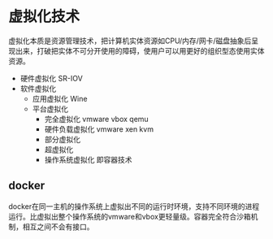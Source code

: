 # 虚拟化技术
虚拟化本质是资源管理技术，把计算机实体资源如CPU/内存/网卡/磁盘抽象后呈现出来，打破把实体不可分开使用的障碍，使用户可以用更好的组织型态使用实体资源。
+ 硬件虚拟化 SR-IOV
+ 软件虚拟化
    + 应用虚拟化 Wine
    + 平台虚拟化
        + 完全虚拟化 vmware vbox qemu
        + 硬件负载虚拟化 vmware xen kvm
        + 部分虚拟化
        + 超虚拟化
        + 操作系统虚拟化 即容器技术

## docker
docker在同一主机的操作系统上虚拟出不同的运行时环境，支持不同环境的进程运行。比虚拟出整个操作系统的vmware和vbox更轻量级。容器完全符合沙箱机制，相互之间不会有接口。